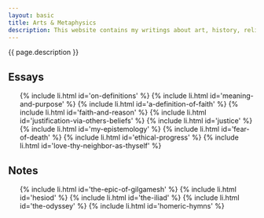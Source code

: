 ```yaml
---
layout: basic
title: Arts & Metaphysics
description: This website contains my writings about art, history, religion, and philosophy.
---
```

{{ page.description }}

## Essays

<ul class="index">
  {% include li.html id='on-definitions' %}
  {% include li.html id='meaning-and-purpose' %}
  {% include li.html id='a-definition-of-faith' %}
  {% include li.html id='faith-and-reason' %}
  {% include li.html id='justification-via-others-beliefs' %}
  {% include li.html id='justice' %}
  {% include li.html id='my-epistemology' %}
  {% include li.html id='fear-of-death' %}
  {% include li.html id='ethical-progress' %}
  {% include li.html id='love-thy-neighbor-as-thyself' %}
</ul>

## Notes

<ul class="index">
  {% include li.html id='the-epic-of-gilgamesh' %}
  {% include li.html id='hesiod' %}
  {% include li.html id='the-iliad' %}
  {% include li.html id='the-odyssey' %}
  {% include li.html id='homeric-hymns' %}
</ul>
